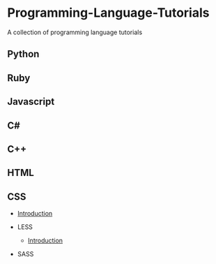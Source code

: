 # Programming-Language-Tutorials
A collection of programming language tutorials

## Python

## Ruby

## Javascript

## C#

## C++

## HTML

## CSS

- [Introduction](https://www.youtube.com/watch?v=s7ONvIgOWdM&list=PLqGj3iMvMa4IOmy04kDxh_hqODMqoeeCy&index=1)

- LESS
	- [Introduction](https://www.youtube.com/watch?v=5mgsQ2csCIU)
- SASS

